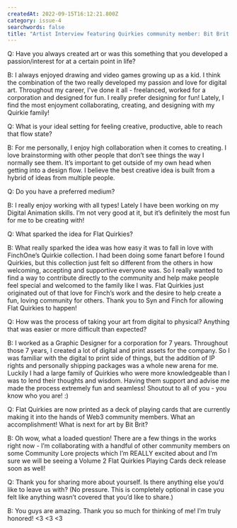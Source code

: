 ```yaml
---
createdAt: 2022-09-15T16:12:21.800Z
category: issue-4
searchwords: false
title: "Artist Interview featuring Quirkies community member: Bit Brit (Britney)"
---
```

Q: Have you always created art or was this something that you developed a passion/interest for at a certain point in life?

B: I always enjoyed drawing and video games growing up as a kid. I think the combination of the two really developed my passion and love for digital art. Throughout my career, I’ve done it all - freelanced, worked for a corporation and designed for fun. I really prefer designing for fun! Lately, I find the most enjoyment collaborating, creating, and designing with my Quirkie family! 

Q: What is your ideal setting for feeling creative, productive, able to reach that flow state? 

B: For me personally, I enjoy high collaboration when it comes to creating. I love brainstorming with other people that don’t see things the way I normally see them. It’s important to get outside of my own head when getting into a design flow. I believe the best creative idea is built from a hybrid of ideas from multiple people. 

Q: Do you have a preferred medium? 

B: I really enjoy working with all types! Lately I have been working on my Digital Animation skills. I’m not very good at it, but it’s definitely the most fun for me to be creating with! 

Q: What sparked the idea for Flat Quirkies? 

B: What really sparked the idea was how easy it was to fall in love with FinchOne’s Quirkie collection. I had been doing some fanart before I found Quirkies, but this collection just felt so different from the others in how welcoming, accepting and supportive everyone was. So I really wanted to find a way to contribute directly to the community and help make people feel special and welcomed to the family like I was. Flat Quirkies just originated out of that love for Finch’s work and the desire to help create a fun, loving community for others. Thank you to Syn and Finch for allowing Flat Quirkies to happen!

Q: How was the process of taking your art from digital to physical? Anything that was easier or more difficult than expected? 

B: I worked as a Graphic Designer for a corporation for 7 years. Throughout those 7 years, I created a lot of digital and print assets for the company. So I was familiar with the digital to print side of things, but the addition of IP rights and personally shipping packages was a whole new arena for me. Luckily I had a large family of Quirkies who were more knowledgeable than I was to lend their thoughts and wisdom. Having them support and advise me made the process extremely fun and seamless! Shoutout to all of you - you know who you are! :)

Q: Flat Quirkies are now printed as a deck of playing cards that are currently making it into the hands of Web3 community members. What an accomplishment! What is next for art by Bit Brit? 

B: Oh wow, what a loaded question! There are a few things in the works right now - I’m collaborating with a handful of other community members on some Community Lore projects which I’m REALLY excited about and I’m sure we will be seeing a Volume 2 Flat Quirkies Playing Cards deck release soon as well! 

Q: Thank you for sharing more about yourself. Is there anything else you’d like to leave us with? (No pressure. This is completely optional in case you felt like anything wasn’t covered that you’d like to share.) 

B: You guys are amazing. Thank you so much for thinking of me! I’m truly honored! <3 <3 <3